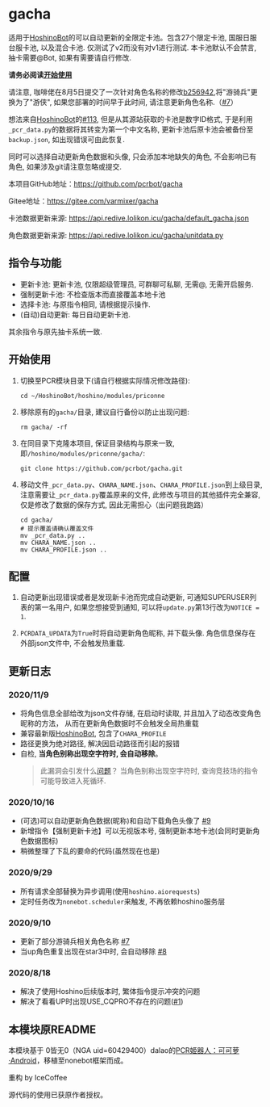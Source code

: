 # gacha
适用于[HoshinoBot](https://github.com/Ice-Cirno/HoshinoBot)的可以自动更新的全限定卡池。包含27个限定卡池, 国服日服台服卡池, 以及混合卡池. 仅测试了v2而没有对v1进行测试. 本卡池默认不会禁言, 抽卡需要@Bot, 如果有需要请自行修改. 

**请务必阅读[开始使用](#开始使用)** 

请注意, 咖啡佬在8月5日提交了一次针对角色名称的修改[b256942](https://github.com/Ice-Cirno/HoshinoBot/commit/7cfa868ec7d6f777ab608b77743af32d34add551#diff-7cb6cbc27352fcca4672d1966d984863),将"游骑兵"更换为了"游侠", 如果您部署的时间早于此时间, 请注意更新角色名称.（[#7](https://github.com/pcrbot/gacha/issues/7)）

想法来自[HoshinoBot](https://github.com/Ice-Cirno/HoshinoBot)的[#113](https://github.com/Ice-Cirno/HoshinoBot/pull/113), 但是从其源站获取的卡池是数字ID格式, 于是利用`_pcr_data.py`的数据将其转变为第一个中文名称, 更新卡池后原卡池会被备份至`backup.json`, 如出现错误可由此恢复. 

同时可以选择自动更新角色数据和头像, 只会添加本地缺失的角色, 不会影响已有角色, 如果涉及git请注意忽略或提交. 

本项目GitHub地址：https://github.com/pcrbot/gacha

Gitee地址：https://gitee.com/varmixer/gacha

卡池数据更新来源: https://api.redive.lolikon.icu/gacha/default_gacha.json

角色数据更新来源: https://api.redive.lolikon.icu/gacha/unitdata.py

## 指令与功能
* 更新卡池: 更新卡池, 仅限超级管理员, 可群聊可私聊, 无需@, 无需开启服务. 
* 强制更新卡池: 不检查版本而直接覆盖本地卡池
* 选择卡池: 与原指令相同, 请根据提示操作. 
* (自动)自动更新: 每日自动更新卡池. 
  

其余指令与原先抽卡系统一致.


## 开始使用

1. 切换至PCR模块目录下(请自行根据实际情况修改路径):
   ```
   cd ~/HoshinoBot/hoshino/modules/priconne
   ```
2. 移除原有的`gacha/`目录, 建议自行备份以防止出现问题:
   ```
   rm gacha/ -rf 
   ```
3. 在同目录下克隆本项目, 保证目录结构与原来一致, 即`/hoshino/modules/priconne/gacha/`:
   ```
   git clone https://github.com/pcrbot/gacha.git
   ```
4. 移动文件`_pcr_data.py`、`CHARA_NAME.json`、`CHARA_PROFILE.json`到上级目录, 注意需要让`_pcr_data.py`覆盖原来的文件, 此修改与项目的其他插件完全兼容, 仅是修改了数据的保存方式, 因此无需担心（出问题我跑路）
   ```
   cd gacha/
   # 提示覆盖请确认覆盖文件
   mv _pcr_data.py ..
   mv CHARA_NAME.json ..
   mv CHARA_PROFILE.json ..
   ```

## 配置
1. 自动更新出现错误或者是发现新卡池而完成自动更新, 可通知SUPERUSER列表的第一名用户, 如果您想接受到通知, 可以将`update.py`第13行改为`NOTICE = 1`. 

2. `PCRDATA_UPDATA`为`True`时将自动更新角色昵称, 并下载头像. 角色信息保存在外部json文件中, 不会触发热重载. 


## 更新日志

### 2020/11/9
* 将角色信息全部给改为json文件存储, 在启动时读取, 并且加入了动态改变角色昵称的方法， 从而在更新角色数据时不会触发全局热重载
* 兼容最新版[HoshinoBot](https://github.com/Ice-Cirno/HoshinoBot), 包含了`CHARA_PROFILE`
* 路径更换为绝对路径, 解决因启动路径而引起的报错
* 自检, **当角色别称出现空字符时, 会自动移除**。
  > 此漏洞会引发什么[问题](https://github.com/pcrbot/HoshinoBot-gacha/commit/7e3cc18f29aaf7d7755d42192e533914fe32a35d)？
  > 当角色别称出现空字符时, 查询竞技场的指令可能导致进入死循环. 
  

### 2020/10/16
* (可选)可以自动更新角色数据(昵称)和自动下载角色头像了 [#9](https://github.com/pcrbot/gacha/issues/9)
* 新增指令【强制更新卡池】可以无视版本号, 强制更新本地卡池(会同时更新角色数据图标)
* 稍微整理了下乱的要命的代码(虽然现在也是)

### 2020/9/29
* 所有请求全部替换为异步调用(使用`hoshino.aiorequests`)
* 定时任务改为`nonebot.scheduler`来触发, 不再依赖hoshino服务层


### 2020/9/10
* 更新了部分游骑兵相关角色名称 [#7](https://github.com/pcrbot/gacha/issues/7)
* 当up角色重复出现在star3中时, 会自动移除 [#8](https://github.com/pcrbot/gacha/issues/8)

### 2020/8/18
* 解决了使用Hoshino后续版本时, 繁体指令提示冲突的问题
* 解决了看看UP时出现USE_CQPRO不存在的问题([#1](https://github.com/pcrbot/gacha/issues/1))

## 本模块原README
本模块基于 0皆无0（NGA uid=60429400）dalao的[PCR姬器人：可可萝·Android](https://bbs.nga.cn/read.php?tid=18434108)，移植至nonebot框架而成。

重构 by IceCoffee

源代码的使用已获原作者授权。
